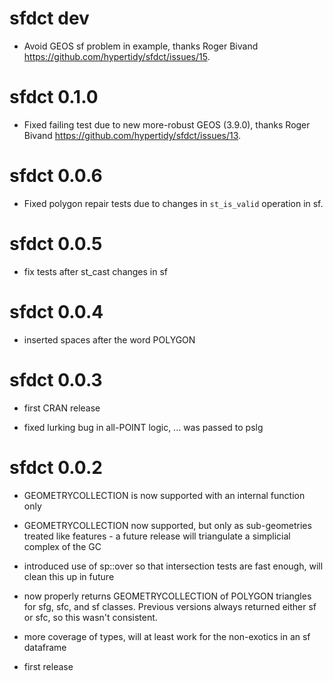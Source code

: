 # sfdct dev

* Avoid GEOS sf problem in example, thanks Roger Bivand https://github.com/hypertidy/sfdct/issues/15. 

# sfdct 0.1.0

* Fixed failing test due to new more-robust GEOS (3.9.0), thanks Roger Bivand https://github.com/hypertidy/sfdct/issues/13. 

# sfdct 0.0.6

* Fixed polygon repair tests due to changes in `st_is_valid` operation in sf. 

# sfdct 0.0.5

* fix tests after st_cast changes in sf

# sfdct 0.0.4

* inserted spaces after the word POLYGON

# sfdct 0.0.3

* first CRAN release 

* fixed lurking bug in all-POINT logic, ... was passed to pslg 

# sfdct 0.0.2

* GEOMETRYCOLLECTION is now supported with an internal function only

* GEOMETRYCOLLECTION now supported, but only as sub-geometries treated like features - a future release will triangulate a simplicial complex of the GC

* introduced use of sp::over so that intersection tests are fast enough, will 
clean this up in future

* now properly returns GEOMETRYCOLLECTION of POLYGON triangles for sfg, sfc, and sf classes. Previous versions always returned either sf or sfc, so this wasn't consistent. 

* more coverage of types, will at least work for the non-exotics in an sf dataframe

* first release



